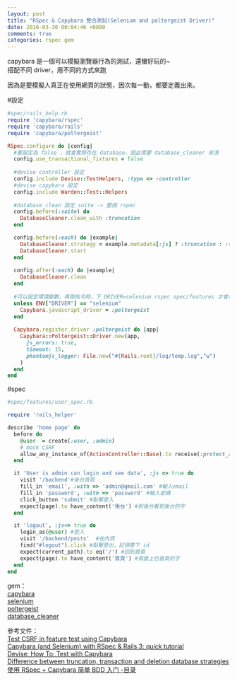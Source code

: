 ```yaml
---
layout: post
title: "RSpec & Capybara 整合測試(Selenium and poltergeist Driver)"
date: 2016-03-30 00:04:46 +0800
comments: true
categories: rspec gem
---
```

capybara 是一個可以模擬瀏覽器行為的測試，還蠻好玩的~  
搭配不同 driver，用不同的方式來跑

<!-- more -->

因為是要模擬人真正在使用網頁的狀態，因次每一動，都要定義出來。

#設定
```ruby
#spec/rails_help.rb
require 'capybara/rspec'
require 'capybara/rails'
require 'capybara/poltergeist'

RSpec.configure do |config|
  #要設定為 false ，就會實際存在 database，因此需要 database_cleaner 來清
  config.use_transactional_fixtures = false
  
  #devise controller 設定
  config.include Devise::TestHelpers, :type => :controller
  #devise capybara 設定
  config.include Warden::Test::Helpers
  
  #database_clean 設定 suite -> 整個 rspec
  config.before(:suite) do
    DatabaseCleaner.clean_with :truncation
  end

  config.before(:each) do |example|
    DatabaseCleaner.strategy = example.metadata[:js] ? :truncation : :transaction
    DatabaseCleaner.start
  end
 
  config.after(:each) do |example|
    DatabaseCleaner.clean
  end
  
  #可以設定環境變數，再跑指令時，下 DRIVER=selenium rspec spec/features 才會使用預設 :rack_test 跑，但沒有支援 js 因此才需要用到 selenium(跑瀏覽器)，poltergeist(跑console)
  unless ENV["DRIVER"] == "selenium"
    Capybara.javascript_driver = :poltergeist
  end
  
  Capybara.register_driver :poltergeist do |app|
    Capybara::Poltergeist::Driver.new(app,
      js_errors: true,
      timeout: 15,
      phantomjs_logger: File.new("#{Rails.root}/log/temp.log","w")
    )
  end
end
```


#spec

```ruby
#spec/features/user_spec.rb

require 'rails_helper'

describe 'home page' do
  before do
    @user  = create(:user, :admin)
    # mock CSRF 
    allow_any_instance_of(ActionController::Base).to receive(:protect_against_forgery?).and_return(true)
  end

  it 'User is admin can login and see data', :js => true do
    visit '/backend'#後台首頁
    fill_in 'email', :with => 'admin@gmail.com' #輸入email
    fill_in 'password', :with => 'password' #輸入密碼
    click_button 'submit' #點擊登入
    expect(page).to have_content('後台') #到後台看到後台的字
  end

  it 'logout', :js=> true do
    login_as(@user) #登入
    visit '/backend/posts'  #在內頁
    find("#logout").click #點擊登出，記得要下 id
    expect(current_path).to eq('/') #回到首頁
    expect(page).to have_content('首頁') #頁面上也首頁的字
  end
end
```



gem：  
[capybara](https://github.com/jnicklas/capybara)   
[selenium](https://github.com/SeleniumHQ/selenium)  
[poltergeist](https://github.com/teampoltergeist/poltergeist)  
[database_cleaner](https://github.com/DatabaseCleaner/database_cleaner)
  
參考文件：  
[Test CSRF in feature test using Capybara](http://blog.tomoyukikashiro.me/post/test-csrf-in-feature-test-using-capybara/)        
[Capybara (and Selenium) with RSpec & Rails 3: quick tutorial](http://www.opinionatedprogrammer.com/2011/02/capybara-and-selenium-with-rspec-and-rails-3/)  
[Devise: How To: Test with Capybara](https://github.com/plataformatec/devise/wiki/How-To:-Test-with-Capybara)  
[Difference between truncation, transaction and deletion database strategies](http://stackoverflow.com/questions/10904996/difference-between-truncation-transaction-and-deletion-database-strategies)  
[使用 RSpec + Capybara 简单 BDD 入门 -目录](https://ruby-china.org/topics/7770)